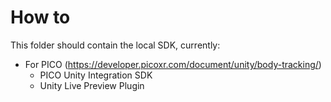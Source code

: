 # How to

This folder should contain the local SDK, currently:

- For PICO (https://developer.picoxr.com/document/unity/body-tracking/)
    - PICO Unity Integration SDK
    - Unity Live Preview Plugin
